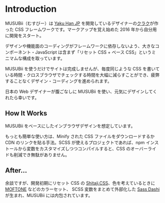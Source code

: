# Introduction

MUSUBii（むすびー）は [Yaku Han JP](https://qrac.github.io/yakuhanjp/) を開発しているデザイナーの[クラク](https://twitter.com/Qrac_JP)が作った CSS フレームワークです。マークアップを覚え始めた 2016 年から自分用に開発をスタート。

デザインや機能面のコーディングがフレームワークに依存しないよう、大きなコンポーネント・JavaScript は含まず「リセット CSS + ベース CSS」というミニマムな構成を取っています。

MUSUBii を使うだけでサイトは完成しませんが、毎度同じような CSS を書いている時間・クロスブラウザでチェックする時間を大幅に減らすことができ、疲弊することなくデザイン・コーディングを進められます。

日本の Web デザイナーが腹ごなしに MUSUBii を使い、元気にデザインしてくれたら幸いです。

## How It Works

MUSUBii をベースにしたインブラウザデザインを想定しています。

もっとも簡単な使い方は、Minify された CSS ファイルをダウンロードするか CDN のリンクを貼る手法。SCSS が使えるプロジェクトであれば、npm インストールから変数をカスタマイズしつつコンパイルすると、CSS のオーバーライドも削減でき無駄がありません。

## After...

余談ですが、開発初期にリセット CSS の [Shitaji.CSS](https://qrac.github.io/shitajicss/)、色を考えているときに [MOFTONE](https://qrac.github.io/moftone/) などのカラーセット、 SCSS 変数をまとめて外部化した [Sass Dashi](https://github.com/qrac/sass-dashi) が生まれ、MUSUBii には内包されています。
